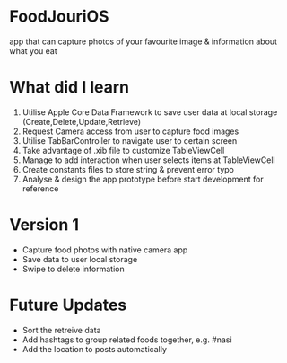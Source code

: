 # FoodJouriOS

app that can capture photos of your favourite image & information about what you eat

# What did I learn

1. Utilise Apple Core Data Framework to save user data at local storage (Create,Delete,Update,Retrieve)
2. Request Camera access from user to capture food images
3. Utilise TabBarController to navigate user to certain screen
4. Take advantage of .xib file to customize TableViewCell
5. Manage to add interaction when user selects items at TableViewCell
6. Create constants files to store string & prevent error typo
7. Analyse & design the app prototype before start development for reference



# Version 1

- Capture food photos with native camera app
- Save data to user local storage
- Swipe to delete information

# Future Updates

- Sort the retreive data
- Add hashtags to group related foods together, e.g. #nasi
- Add the location to posts automatically
